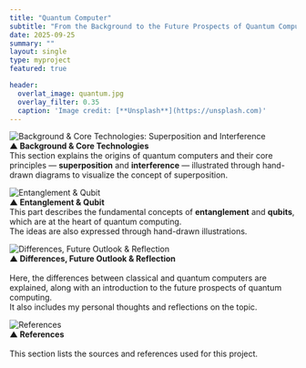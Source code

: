 ```yaml
---
title: "Quantum Computer"
subtitle: "From the Background to the Future Prospects of Quantum Computing"
date: 2025-09-25
summary: ""
layout: single
type: myproject
featured: true

header:
  overlat_image: quantum.jpg
  overlay_filter: 0.35
  caption: 'Image credit: [**Unsplash**](https://unsplash.com)'
---
```


![Background & Core Technologies: Superposition and Interference](hsprojects/quantum1.png)  
**▲ Background & Core Technologies**  
This section explains the origins of quantum computers and their core principles — **superposition** and **interference** — illustrated through hand-drawn diagrams to visualize the concept of superposition.

![Entanglement & Qubit](hsprojects/quantum2.png)  
**▲ Entanglement & Qubit**<br>
This part describes the fundamental concepts of **entanglement** and **qubits**, which are at the heart of quantum computing.  
The ideas are also expressed through hand-drawn illustrations.

![Differences, Future Outlook & Reflection](hsprojects/quantum3.png)  
**▲ Differences, Future Outlook & Reflection**<br>  
Here, the differences between classical and quantum computers are explained, along with an introduction to the future prospects of quantum computing.  
It also includes my personal thoughts and reflections on the topic.

![References](hsprojects/quantum4.png)  
**▲ References**<br>  
This section lists the sources and references used for this project.
